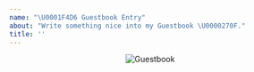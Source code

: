 ```yaml
---
name: "\U0001F4D6 Guestbook Entry"
about: "Write something nice into my Guestbook \U0000270F."
title: ''
---
```


<div align="center">
  <img src="" alt="Guestbook" />
  <br />
</div>

<!--
Write your message here
-->
